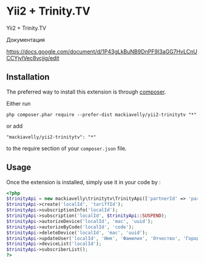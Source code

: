 Yii2 + Trinity.TV
=================
Yii2 + Trinity.TV

Документация

https://docs.google.com/document/d/1P43gLkBuNB9DnPF9I3aGG7HvLCnUCCYjylVec8vcjjg/edit

Installation
------------

The preferred way to install this extension is through [composer](http://getcomposer.org/download/).

Either run

```
php composer.phar require --prefer-dist mackiavelly/yii2-trinitytv "*"
```

or add

```
"mackiavelly/yii2-trinitytv": "*"
```

to the require section of your `composer.json` file.


Usage
-----

Once the extension is installed, simply use it in your code by  :

```php
<?php
$trinityApi = new mackiavelly\trinitytv\TrinityApi(['partnerId' => 'partnerId', 'salt' => 'salt']);
$trinityApi->create('localId', 'tariffId');
$trinityApi->subscriptionInfo('localId');
$trinityApi->subscription('localId', $trinityApi::SUSPEND);
$trinityApi->autorizeDevice('localId', 'mac', 'uuid');
$trinityApi->autorizeByCode('localId', 'code');
$trinityApi->deleteDevice('localId', 'mac', 'uuid');
$trinityApi->updateUser('localId', 'Имя', 'Фамилия', 'Отчество', 'Город');
$trinityApi->deviceList('localId');
$trinityApi->subscriberList();
?>
```

